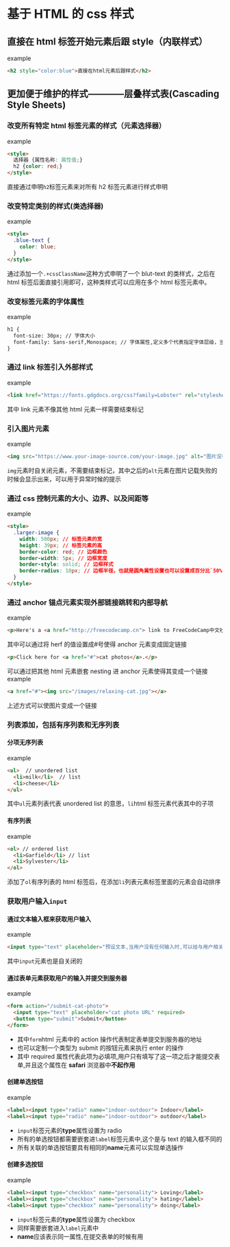 # 基于 HTML 的 css 样式

## 直接在 html 标签开始元素后跟 style（内联样式）

example

```html
<h2 style="color:blue">直接在html元素后跟样式</h2>
```

## 更加便于维护的样式————层叠样式表(Cascading Style Sheets)

### 改变所有特定 html 标签元素的样式（元素选择器）

example

```html
<style>
  选择器 {属性名称: 属性值;}
  h2 {color: red;}
</style>
```

直接通过申明`h2`标签元素来对所有 h2 标签元素进行样式申明

### 改变特定类别的样式(类选择器)

example

```html
<style>
  .blue-text {
    color: blue;
  }
</style>
```

通过添加一个`.+cssClassName`这种方式申明了一个 blut-text 的类样式，之后在 html 标签后面直接引用即可，这种类样式可以应用在多个 html 标签元素中。

### 改变标签元素的字体属性

example

```html
h1 {
  font-size: 30px; // 字体大小
  font-family: Sans-serif,Monospace; // 字体属性,定义多个代表指定字体层级，当首选的字体不可用时，自动降级到后面的字体，一次类推
}
```

### 通过 link 标签引入外部样式

example

```html
<link href="https://fonts.gdgdocs.org/css?family=Lobster" rel="stylesheet" type="text/css">
```

其中 link 元素不像其他 html 元素一样需要结束标记

### 引入图片元素

example

```html
<img src="https://www.your-image-source.com/your-image.jpg" alt="图片没有加载">
```

`img`元素时自关闭元素，不需要结束标记，其中之后的`alt`元素在图片记载失败的时候会显示出来，可以用于异常时候的提示

### 通过 css 控制元素的大小、边界、以及间距等

example

```html
<style>
  .larger-image {
    width: 500px; // 标签元素的宽
    height: 39px; // 标签元素的高
    border-color: red; // 边框颜色
    border-width: 5px; // 边框宽度
    border-style: solid; // 边框样式
    border-radius: 10px; // 边框半径，也就是圆角属性设置也可以设置成百分比`50%`就可以把一个边框样式设置成圆形
  }
</style>
```

### 通过 anchor 锚点元素实现外部链接跳转和内部导航

example

```html
<p>Here's a <a href="http://freecodecamp.cn"> link to FreeCodeCamp中文社区 </a> for you to follow.</p>
```

其中可以通过将 herf 的值设置成#号使得 anchor 元素变成固定链接

```html
<p>Click here for <a href="#">cat photos</a>.</p>
```

可以通过把其他 html 元素嵌套 nesting 进 anchor 元素使得其变成一个链接
example

```html
<a href="#"><img src="/images/relaxing-cat.jpg"></a>
```

上述方式可以使图片变成一个链接

### 列表添加，包括有序列表和无序列表

#### 分项无序列表

example

```html
<ul>  // unordered list
  <li>milk</li>  // list
  <li>cheese</li>
</ul>
```

其中`ul`元素列表代表 unordered list 的意思，`li`html 标签元素代表其中的子项

#### 有序列表

example

```html
<ol> // ordered list
  <li>Garfield</li> // list
  <li>Sylvester</li>
</ol>
```

添加了`ol`有序列表的 html 标签后，在添加`li`列表元素标签里面的元素会自动排序

### 获取用户输入`input`

#### 通过文本输入框来获取用户输入

example

```html
<input type="text" placeholder="预设文本,当用户没有任何输入时,可以给与用户相关提示">
```

其中`input`元素也是自关闭的

#### 通过表单元素获取用户的输入并提交到服务器

example

```html
<form action="/submit-cat-photo">
  <input type="text" placeholder="cat photo URL" required>
  <button type="submit">Submit</button>
</form>
```

- 其中`form`html 元素中的 action 操作代表制定表单提交到服务器的地址
- 也可以定制一个类型为 submit 的按钮元素来执行 enter 的操作
- 其中 required 属性代表此项为必填项,用户只有填写了这一项之后才能提交表单,并且这个属性在 **safari** 浏览器中**不起作用**

#### 创建单选按钮

example

```html
<label><input type="radio" name="indoor-outdoor"> Indoor</label>
<label><input type="radio" name="indoor-outdoor"> outdoor</label>
```

- `input`标签元素的**type**属性设置为 radio
- 所有的单选按钮都需要嵌套进`label`标签元素中,这个是与 text 的输入框不同的
- 所有关联的单选按钮要具有相同的**name**元素可以实现单选操作

#### 创建多选按钮

example

```html
<label><input type="checkbox" name="personality"> Loving</label>
<label><input type="checkbox" name="personality"> hating</label>
<label><input type="checkbox" name="personality"> doing</label>
```

- `input`标签元素的**type**属性设置为 checkbox
- 同样需要嵌套进入`label`元素中
- **name**应该表示同一属性,在提交表单的时候有用
